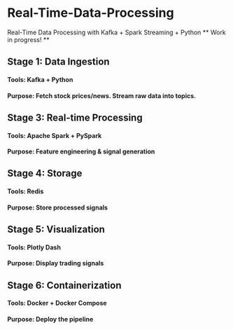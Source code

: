 # Real-Time-Data-Processing
Real-Time Data Processing with Kafka + Spark Streaming + Python
** Work in progress! **

## Stage 1: Data Ingestion

#### Tools: Kafka + Python
#### Purpose: Fetch stock prices/news. Stream raw data into topics.

## Stage 3: Real-time Processing

#### Tools: Apache Spark + PySpark
#### Purpose: Feature engineering & signal generation

## Stage 4: Storage

#### Tools: Redis
#### Purpose: Store processed signals

## Stage 5: Visualization

#### Tools: Plotly Dash
#### Purpose: Display trading signals

## Stage 6: Containerization

#### Tools: Docker + Docker Compose
#### Purpose: Deploy the pipeline
